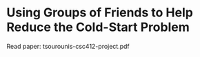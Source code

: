 # Using Groups of Friends to Help Reduce the Cold-Start Problem
Read paper: tsourounis-csc412-project.pdf
